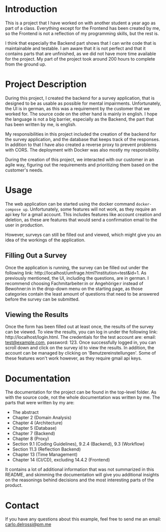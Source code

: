 # Introduction

This is a project that I have worked on with another student a year ago as part of a class.
Everything except for the Frontend has been created by me, so the Frontend is not a reflection of my programming skills, but the rest is.


I think that especially the Backend part shows that I can write code that is maintainable and testable.
I am aware that it is not perfect and that it contains parts that are unfinished,
as we did not have more time available for the project.
My part of the project took around 200 hours to complete from the ground up.

# Project Description

During this project, I created the backend for a survey application, that is designed to be as usable as possible for mental impairments.
Unfortunately, the UI is in german, as this was a requirement by the customer that we worked for.
The source code on the other hand is mainly in english.
I hope the language is not a big barrier, especially as the Backend, the part that has been written by me, is english.


My responsibilities in this project included the creation of the backend for the survey application,
and the database that keeps track of the responses.
In addition to that I have also created a reverse proxy to prevent problems with CORS.
The deployment with Docker was also mostly my responsibility.


During the creation of this project, we interacted with our customer in an agile way,
figuring out the requirements and prioritizing them based on the customer's needs.

# Usage

The web application can be started using the docker command `docker-compose up`.
Unfortunately, some features will not work, as they require an api key for a gmail account.
This includes features like account creation and deletion, as these are features that would send a confirmation email to the user in production.

However, surveys can still be filled out and viewed, which might give you an idea of the workings of the application.

## Filling Out a Survey

Once the application is running, the survey can be filled out under the following link: http://localhost/umfrage.html?institution=test&id=1.
As previously mentioned, the UI, including the questions, are in german.
I recommend choosing Fachmitarbeiter:in or Angehörige:r instead of Bewohner:in in the drop-down menu on the starting page,
as those categories contain the least amount of questions that need to be answered before the survey can be submitted.

## Viewing the Results

Once the form has been filled out at least once,
the results of the survey can be viewed.
To view the results, you can log in under the following link: http://localhost/login.html.
The credentials for the test account are: email: test@example.com, password: 123.
Once successfully logged in, you can scroll down and click on the survey id to view the results.
In addition, the account can be managed by clicking on 'Benutzereinstellungen'.
Some of these features won't work however, as they require gmail api keys.

# Documentation

The documentation for the project can be found in the top-level folder.
As with the source code, not the whole documentation was written by me.
The parts that were written by my are:
* The abstract
* Chapter 2 (Domain Analysis)
* Chapter 4 (Architecture)
* Chapter 5 (Database)
* Chapter 7 (Backend)
* Chapter 8 (Proxy)
* Section 9.1 (Coding Guidelines), 9.2.4 (Backend), 9.3 (Workflow)
* Section 11.3 (Reflection Backend)
* Chapter 13 (Time Management)
* Chapter 14 (CI/CD), excluding 14.4.2 (Frontend)

It contains a lot of additional information that was not summarized in this README,
and skimming the documentation will give you additional insights on the reasonings behind decisions and the most interesting parts of the product.

# Contact

If you have any questions about this example, feel free to send me an email: carlo.delrossi@pm.me
